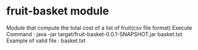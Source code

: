 # fruit-basket module
Module that compute the total cost of a list of fruit(csv file format)
Execute Command : java -jar target/fruit-basket-0.0.1-SNAPSHOT.jar basket.txt
Example of valid file : basket.txt